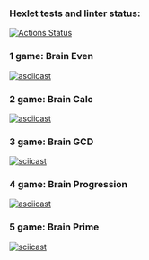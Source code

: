 ### Hexlet tests and linter status:
[![Actions Status](https://github.com/kanavskana/python-project-49/actions/workflows/hexlet-check.yml/badge.svg)](https://github.com/kanavskana/python-project-49/actions)

### 1 game: Brain Even
[![asciicast](https://asciinema.org/a/aDcZy2Z9FPMLdvyE6VJZtXEkX.svg)](https://asciinema.org/a/aDcZy2Z9FPMLdvyE6VJZtXEkX)

### 2 game: Brain Calc
[![asciicast](https://asciinema.org/a/wW9C1LzVioOT23iCo5Ph5TIXs.svg)](https://asciinema.org/a/wW9C1LzVioOT23iCo5Ph5TIXs)

### 3 game: Brain GCD
[![sciicast](https://asciinema.org/a/dvHADELC3URHvkE59LyZtaxcg.svg)](https://asciinema.org/a/dvHADELC3URHvkE59LyZtaxcg)

### 4 game: Brain Progression
[![asciicast](https://asciinema.org/a/nheRgGup5431xlFs2n3eJkSXF.svg)](https://asciinema.org/a/nheRgGup5431xlFs2n3eJkSXF)

### 5 game: Brain Prime
[![sciicast](https://asciinema.org/a/bAk0pF7lGWy37aFIME5onz8F8.svg)](https://asciinema.org/a/bAk0pF7lGWy37aFIME5onz8F8)